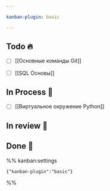 ```yaml
---

kanban-plugin: basic

---
```


## Todo 🔥

- [ ] [[Основные команды Git]]
- [ ] [[SQL Основы]]


## In Process 🍉

- [ ] [[Виртуальное окружение Python]]


## In review 🥇



## Done 🤽





%% kanban:settings
```
{"kanban-plugin":"basic"}
```
%%